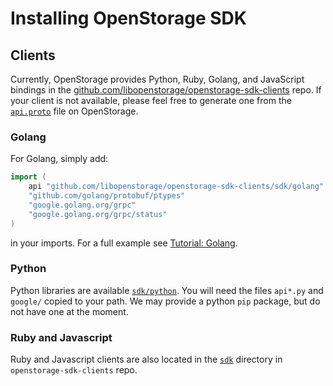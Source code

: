 # Installing OpenStorage SDK

## Clients
Currently, OpenStorage provides Python, Ruby, Golang, and JavaScript bindings
in the [github.com/libopenstorage/openstorage-sdk-clients](https://github.com/libopenstorage/openstorage-sdk-clients)
repo. If your client is not available, please feel free to generate one
from the [`api.proto`](https://github.com/libopenstorage/openstorage/blob/master/api/api.proto)
file on OpenStorage.

### Golang
For Golang, simply add:

```go
import (
    api "github.com/libopenstorage/openstorage-sdk-clients/sdk/golang"
    "github.com/golang/protobuf/ptypes"
    "google.golang.org/grpc"
    "google.golang.org/grpc/status"
)
```
in your imports. For a full example see [Tutorial: Golang](tutorial-golang.html).

### Python
Python libraries are available [`sdk/python`](https://github.com/libopenstorage/openstorage-sdk-clients/tree/master/sdk/python).
You will need the files `api*.py` and `google/` copied to your path. We may
provide a python `pip` package, but do not have one at the moment.

### Ruby and Javascript
Ruby and Javascript clients are also located in the
[`sdk`](https://github.com/libopenstorage/openstorage-sdk-clients/tree/master/sdk) directory
in `openstorage-sdk-clients` repo. 